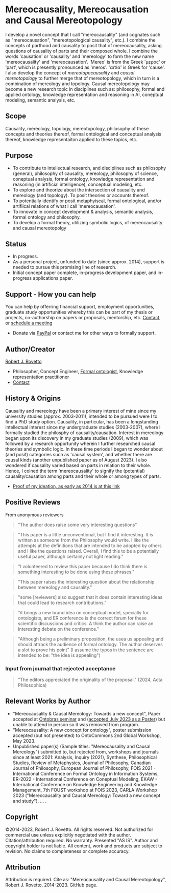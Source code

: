 # Mereocausality, Mereocausation and Causal Mereotopology

I develop a novel concept that I call "mereocausality" (and cognates such as "mereocausation", "mereotopological causality", etc.). I combine the concepts of parthood and causality to posit that of mereocausality, asking questions of causality of parts and their composed whole. I combine the words 'causation' or 'causality' and 'mereology' to form the new name 'mereocausality' and 'mereocausation'. 'Mereo' is from the Greek 'μερος' or ‘part’, which is presently pronounced as 'meros'. 'αιτία' is Greek for 'cause'. I also develop the concept of _mereotopocausality_ and _causal mereotopology_ to further merge that of mereotopology, which in turn is a combination of mereology and topology. Causal mereotopology may become a new research topic in disciplines such as: philosophy, formal and applied ontology, knowledge representation and reasoning in AI, coneptual modeling, semantic analysis, etc.

## Scope
Causality, mereology, topology, mereotopology, philosophy of these concepts and theories thereof, formal ontological and conceptual analysis thereof, knowledge representaiton applied to these topics, etc.

## Purpose
- To contribute to intellectual research, and disciplines such as philosophy (general), philosophy of causality, mereology, philosophy of science, coneptual analysis, formal ontology, knowledge representation and reasoning (in artificial intelligence), conceptual modeling, etc.
- To explore and theorize about the intersection of causality and mereology (and topology). To posit theories or accounts thereof.
- To potentially identify or posit metaphyiscal, formal ontological, and/or artifiical relations of what I call 'mereocausation'.
- To innovate in concept development & analysis, semantic analysis, formal ontology and philosophy.
- To develop a formal theory, utilizing symbolic logics, of mereocausality and causal mereotopolgy

## Status
- In progress.
- As a personal project, unfunded to date (since approx. 2014), support is needed to pursue this promising line of research.
- Initial concept paper complete, in-progress development paper, and in-progress applications paper.

## Support - How you can help
You can help by offerring financial support, employment opportunities, graduate study opportunities whereby this can be part of my thesis or projects, co-authorship on papers or proposals, mentorship, etc. [Contact](https://ontospace.wordpress.com/contact), or [schedule a meeting](https://tinyurl.com/hm8wu2sa) 

* Donate via [PayPal](https://tinyurl.com/donateViaPayPalrr) or contact me for other ways to formally support.

## Author/Creator
[Robert J. Rovetto](http://orcid.org/0000-0003-3835-7817)
- Philosopher, Concept Engineer, [Formal ontologist](https://ontologforum.org/index.php/RobertRovetto), Knowledge representation practitioner
- [Contact](mailto:rrovetto@terpalum.umd.edu)

## History & Origins
Causality and mereology have been a primary interest of mine since my university studies (approx. 2003-2011), intended to be pursued were I to find a PhD study option. 
Causality, in particular, has been a longstanding intellectual interest since my undergraduate studies (2003-2007), where I formally studied the philosphy of causality/causation. Interest in mereology began upon its discovery in my graduate studies (2009), which was followed by a research opportunity wherein I further researched causal theories and symbolic logic. In these time periods I began to wonder about (and posit) categories such as 'causal system', and whether there are causal kinds (another unpublished paper as of August 2023). I also wondered if causality varied based on parts in relation to their whole. Hence, I coined the term 'mereocausality' to signify the (potential) causality/causation among parts and their whole or among types of parts.
- [Proof of my ideation, as early as 2014 is at this link](https://github.com/rrovetto/rrovetto/tree/main/affiliations-and-work/papers/mereocausality)

## Positive Reviews 
From anonymous reviewers
>"The author does raise some very interesting questions" 

>"This paper is a little unconventional, but I find it interesting. It is written as someone from the Philosophy would write. 
I like the attempts at the definitions that are intended to be adopted by others and I like the questions raised. 
Overall, I find this to be a potentially useful paper, although certainly not light reading." 

>"I volunteered to review this paper because I do think there is something interesting to be done using these phrases."

>"This paper raises the interesting question about the relationship between mereology and causality."

>"some [reviewers] also suggest that it does contain interesting ideas that could lead to research contributions."

>"it brings a new brand idea on conceptual model, specially for ontologists, and ER conference is the correct forum for these scientific discussions and critics. A think the author can raise an interesting debate on the conference."

>"Although being a preliminary proposition, the usea us appealing and should attrack the audience of formal ontology. The author deserves a slot to prove his point"
(I assume the typos in the sentence are intended to be: "the idea is appealing")

### Input from journal that rejected acceptance 
>"The editors appreciated the originality of the proposal." (2024, Acta Philosophica)

## Relevant Works by Author
- "Mereocausality & Causal Mereology: Towards a new concept", Paper accepted at [Ontobras seminar](https://github.com/rrovetto/rrovetto/blob/9f69e17f2c6caae29cedcbd72a3e91176ffbb6d8/affiliations-and-work/papers/mereocausality/PROOF_MereocausalityAcceptance_Ontobras2023_1.PNG) and ([accepted July 2023 as a Poster](https://github.com/rrovetto/rrovetto/blob/9f69e17f2c6caae29cedcbd72a3e91176ffbb6d8/affiliations-and-work/papers/mereocausality/PROOF_OntoBras2023-Acceptance_Mereocausality.PNG)) but unable to attend in person so it was removed from program.
- "Mereocausality: A new concept for ontology", poster submission accepted (but not presented) to OntoCommons 2nd Global Workshop, May 2023.
- Unpublished paper(s) (Sample titles: "Mereocausality and Causal Mereology") submitted to, but rejected from, workshops and journals since at least 2021: Analysis, Inquiry (2021), Synthese, Philosophical Studies, Review of Metaphysics, Journal of Philosophy, Canadian Journal of Philosophy, European Journal of Philosophy, FOIS 2021 - International Conference on Formal Ontology in Information Systems, ER-2022 - International Conference on Coneptual Modeling, EKAW - International Conference on Knowledge Engineering and Knowledge Management, 7th FOUST workshop at FOIS 2023, CARLA Workshop 2023 ("Mereocausality and Causal Mereology: Toward a new concept and study"), ... .

## Copyright
©2014-2023, Robert J. Rovetto. All rights reserved.
Not authorized for commercial use unless explicitly negotiated with the author. Citation/attribution required.
No warranty. Presented "AS IS". Author and copyright holder is not liable. All content, work and products are subject to revision. No claims to completeness or complete accuracy.

## Attribution
Attribution is required. Cite as: "Mereocausality and Causal Mereotopology", Robert J. Rovetto, 2014-2023. GitHub page.
